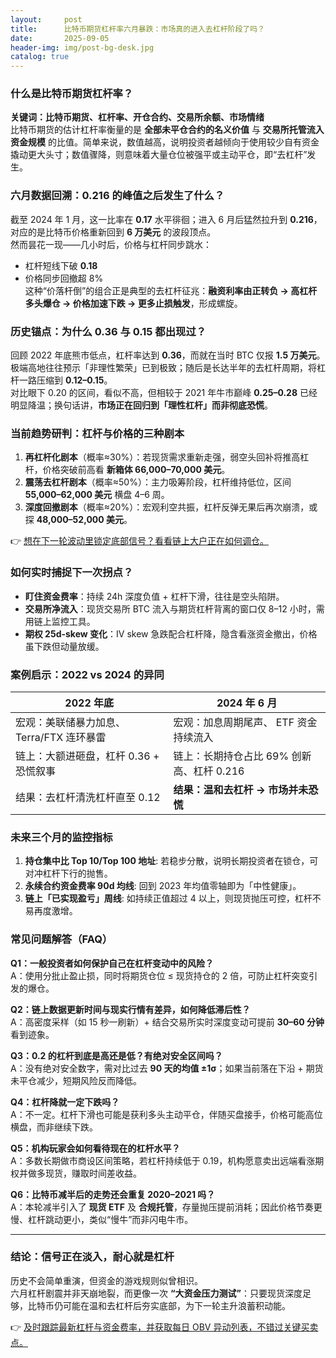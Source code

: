```yaml
---
layout:     post
title:      比特币期货杠杆率六月暴跌：市场真的进入去杠杆阶段了吗？
date:       2025-09-05
header-img: img/post-bg-desk.jpg
catalog: true
---
```


### 什么是比特币期货杠杆率？
**关键词：比特币期货、杠杆率、开仓合约、交易所余额、市场情绪**  
比特币期货的估计杠杆率衡量的是 **全部未平仓合约的名义价值** 与 **交易所托管流入资金规模** 的比值。简单来说，数值越高，说明投资者越倾向于使用较少自有资金撬动更大头寸；数值骤降，则意味着大量仓位被强平或主动平仓，即“去杠杆”发生。

### 六月数据回溯：0.216 的峰值之后发生了什么？
截至 2024 年 1 月，这一比率在 **0.17** 水平徘徊；进入 6 月后猛然拉升到 **0.216**，对应的是比特币价格重新回到 **6 万美元** 的波段顶点。  
然而昙花一现——几小时后，价格与杠杆同步跳水：  
- 杠杆短线下破 **0.18**  
- 价格同步回撤超 8%  
这种“价落杆倒”的组合正是典型的去杠杆征兆：**融资利率由正转负 → 高杠杆多头爆仓 → 价格加速下跌 → 更多止损触发**，形成螺旋。

### 历史锚点：为什么 0.36 与 0.15 都出现过？
回顾 2022 年底熊市低点，杠杆率达到 **0.36**，而就在当时 BTC 仅报 **1.5 万美元**。极端高地往往预示「非理性繁荣」已到极致；随后是长达半年的去杠杆周期，将杠杆一路压缩到 **0.12–0.15**。  
对比眼下 0.20 的区间，看似不高，但相较于 2021 年牛市巅峰 **0.25–0.28** 已经明显降温；换句话讲，**市场正在回归到「理性杠杆」而非彻底恐慌**。

### 当前趋势研判：杠杆与价格的三种剧本

1. **再杠杆化剧本**（概率≈30%）：若现货需求重新走强，弱空头回补将推高杠杆，价格突破前高看 **新箱体 66,000–70,000 美元**。
2. **震荡去杠杆剧本**（概率≈50%）：主力吸筹阶段，杠杆维持低位，区间 **55,000–62,000 美元** 横盘 4–6 周。
3. **深度回撤剧本**（概率≈20%）：宏观利空共振，杠杆反弹无果后再次崩溃，或探 **48,000–52,000 美元**。

👉 [想在下一轮波动里锁定底部信号？看看链上大户正在如何调仓。](https://okxdog.com/)

### 如何实时捕捉下一次拐点？
- **盯住资金费率**：持续 24h 深度负值 + 杠杆下滑，往往是空头陷阱。  
- **交易所净流入**：现货交易所 BTC 流入与期货杠杆背离的窗口仅 8–12 小时，需用链上监控工具。  
- **期权 25d-skew 变化**：IV skew 急跌配合杠杆降，隐含看涨资金撤出，价格虽下跌但动量放缓。

### 案例启示：2022 vs 2024 的异同
| 2022 年底 | 2024 年 6 月 |
| --- | --- |
| 宏观：美联储暴力加息、Terra/FTX 连环暴雷 | 宏观：加息周期尾声、 ETF 资金持续流入 |
| 链上：大额进砸盘，杠杆 0.36 + 恐慌叙事 | 链上：长期持仓占比 69% 创新高、杠杆 0.216 |
| 结果：去杠杆清洗杠杆直至 0.12 | **结果：温和去杠杆 → 市场并未恐慌** |

### 未来三个月的监控指标
1. **持仓集中比 Top 10/Top 100 地址**: 若稳步分散，说明长期投资者在锁仓，可对冲杠杆下行的抛售。  
2. **永续合约资金费率 90d 均线**: 回到 2023 年均值零轴即为「中性健康」。  
3. **链上「已实现盈亏」周线**: 如持续正值超过 4 以上，则现货抛压可控，杠杆不易再度激增。

### 常见问题解答（FAQ）

**Q1：一般投资者如何保护自己在杠杆变动中的风险？**  
A：使用分批止盈止损，同时将期货仓位 ≤ 现货持仓的 2 倍，可防止杠杆突变引发的爆仓。

**Q2：链上数据更新时间与现实行情有差异，如何降低滞后性？**  
A：高密度采样（如 15 秒一刷新）+ 结合交易所实时深度变动可提前 **30–60 分钟** 看到迹象。

**Q3：0.2 的杠杆到底是高还是低？有绝对安全区间吗？**  
A：没有绝对安全数字，需对比过去 **90 天的均值 ±1σ**；如果当前落在下沿 + 期货未平仓减少，短期风险反而降低。

**Q4：杠杆降就一定下跌吗？**  
A：不一定。杠杆下滑也可能是获利多头主动平仓，伴随买盘接手，价格可能高位横盘，而非继续下跌。

**Q5：机构玩家会如何看待现在的杠杆水平？**  
A：多数长期做市商设区间策略，若杠杆持续低于 0.19，机构愿意卖出远端看涨期权并做多现货，赚取时间差收益。

**Q6：比特币减半后的走势还会重复 2020–2021 吗？**  
A：本轮减半引入了 **现货 ETF** 及 **合规托管**，存量抛压提前消耗；因此价格节奏更慢、杠杆跳动更小，类似“慢牛”而非闪电牛市。

---

### 结论：信号正在淡入，耐心就是杠杆
历史不会简单重演，但资金的游戏规则似曾相识。  
六月杠杆剧震并非天崩地裂，而更像一次 **“大资金压力测试”**：只要现货深度足够，比特币仍可能在温和去杠杆后夯实底部，为下一轮主升浪蓄积动能。  

👉 [及时跟踪最新杠杆与资金费率，并获取每日 OBV 异动列表，不错过关键买卖点。](https://okxdog.com/)